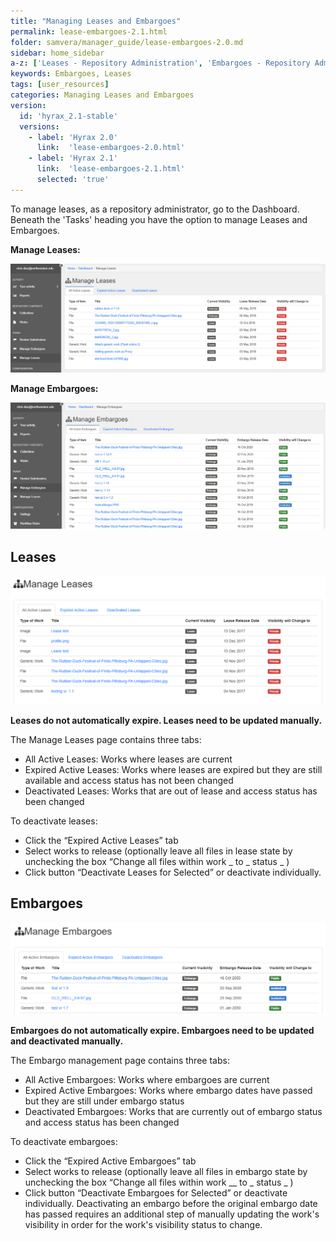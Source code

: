```yaml
---
title: "Managing Leases and Embargoes"
permalink: lease-embargoes-2.1.html
folder: samvera/manager_guide/lease-embargoes-2.0.md
sidebar: home_sidebar
a-z: ['Leases - Repository Administration', 'Embargoes - Repository Administration']
keywords: Embargoes, Leases
tags: [user_resources]
categories: Managing Leases and Embargoes
version:
  id: 'hyrax_2.1-stable'
  versions:  
    - label: 'Hyrax 2.0'
      link:  'lease-embargoes-2.0.html'
    - label: 'Hyrax 2.1'
      link:  'lease-embargoes-2.1.html'
      selected: 'true'
---
```

To manage leases, as a repository administrator, go to the Dashboard. Beneath the 'Tasks' heading you have the option to manage Leases and Embargoes.

**Manage Leases:**

![Manage Leases](/images/screenshots/admin-tasks-leases.png)

**Manage Embargoes:**

![Manage Leases](/images/screenshots/admin-tasks-embargoes.png)

## Leases

![Manage Leases](/images/screenshots/manage-leases.png)

**Leases do not automatically expire. Leases need to be updated manually.**

The Manage Leases page contains three tabs:
- All Active Leases: Works where leases are current
- Expired Active Leases: Works where leases are expired but they are still available and access status has not been changed
- Deactivated Leases: Works that are out of lease and access status has been changed

To deactivate leases:
- Click the “Expired Active Leases” tab
- Select works to release (optionally leave all files in lease state by unchecking the box “Change all files within work _ to _ status _ )
- Click button “Deactivate Leases for Selected” or deactivate individually.

## Embargoes

![Manage Embargoes](/images/screenshots/manage-embargoes.png)

**Embargoes do not automatically expire. Embargoes need to be updated and deactivated manually.**

The Embargo management page contains three tabs:
- All Active Embargoes: Works where embargoes are current
- Expired Active Embargoes: Works where embargo dates have passed but they are still under embargo status
- Deactivated Embargoes: Works that are currently out of embargo status and access status has been changed

To deactivate embargoes:
- Click the “Expired Active Embargoes” tab
- Select works to release (optionally leave all files in embargo state by unchecking the box “Change all files within work __ to _ status _ )
- Click button “Deactivate Embargoes for Selected” or deactivate individually. Deactivating an embargo before the original embargo date has passed requires an additional step of manually updating the work's visibility in order for the work's visibility status to change. 
